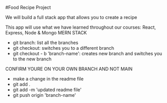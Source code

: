 #Food Recipe Project

We will build a full stack app that allows you to create a recipe 

This app will use what we have learned throughout our courses: React, Express, Node & Mongo MERN STACK


- git branch: list all the branches
- git checkout: switches you to a different branch
- git checkout - b 'branch-name': creates new branch and switches you to the new branch

CONFIRM YOURE ON YOUR OWN BRANCH AND NOT MAIN
- make a change in the readme file
- git add .
- git add -m 'updated readme file'
- git push origin 'branch-name'

